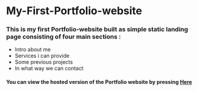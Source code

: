 # My-First-Portfolio-website
### This is my first Portfolio-website built as simple static landing page consisting of four main sections :
- Intro about me
- Services i can provide
- Some previous projects 
- In what way we can contact 

#### You can view  the hosted version of the Portfolio website by pressing [Here](https://abo-el-seoud-portfolio.netlify.app/)
